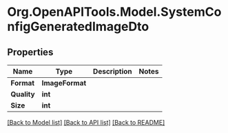 # Org.OpenAPITools.Model.SystemConfigGeneratedImageDto

## Properties

Name | Type | Description | Notes
------------ | ------------- | ------------- | -------------
**Format** | **ImageFormat** |  | 
**Quality** | **int** |  | 
**Size** | **int** |  | 

[[Back to Model list]](../../README.md#documentation-for-models) [[Back to API list]](../../README.md#documentation-for-api-endpoints) [[Back to README]](../../README.md)


